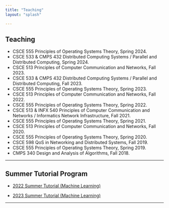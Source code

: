 ```yaml
---
title: "Teaching"
layout: "splash"

---
```


## Teaching

+ CSCE 555 Principles of Operating Systems Theory, Spring 2024.
+ CSCE 533 & CMPS 432 Distributed Computing Systems / Parallel and Distributed Computing, Spring 2024.
+ CSCE 513 Principles of Computer Communication and Networks, Fall 2023.
+ CSCE 533 & CMPS 432 Distributed Computing Systems / Parallel and Distributed Computing, Fall 2023.
+ CSCE 555 Principles of Operating Systems Theory, Spring 2023.
+ CSCE 513 Principles of Computer Communication and Networks, Fall 2022.
+ CSCE 555 Principles of Operating Systems Theory, Spring 2022.
+ CSCE 513 & INFX 540 Principles of Computer Communication and Networks / Informatics Network Infrastructure, Fall 2021.
+ CSCE 555 Principles of Operating Systems Theory, Spring 2021.
+ CSCE 513 Principles of Computer Communication and Networks, Fall 2020.
+ CSCE 555 Principles of Operating Systems Theory, Spring 2020.
+ CSCE 598 QoS in Networking and Distributed Systems, Fall 2019.
+ CSCE 555 Principles of Operating Systems Theory, Spring 2019.
+ CMPS 340 Design and Analysis of Algorithms, Fall 2018.
 
---

## Summer Tutorial Program




+ [2022 Summer Tutorial (Machine Learning)](/tutorial/summer22/)

+ [2023 Summer Tutorial (Machine Learning)](/tutorial/summer23/)


--- 
